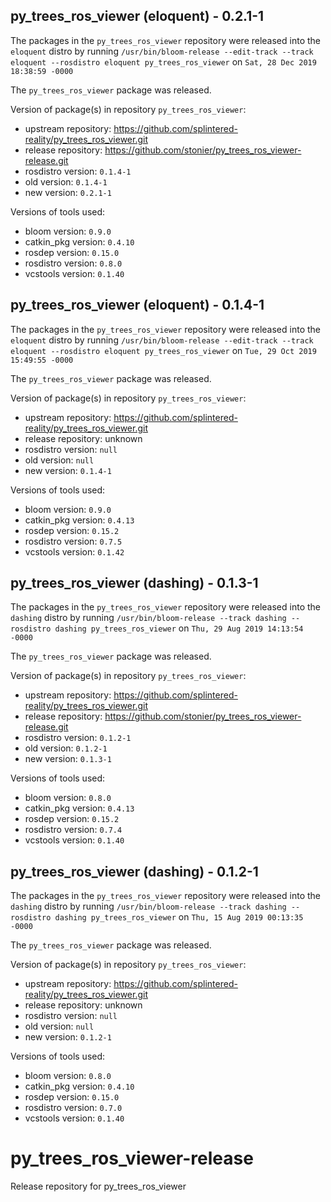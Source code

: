 ## py_trees_ros_viewer (eloquent) - 0.2.1-1

The packages in the `py_trees_ros_viewer` repository were released into the `eloquent` distro by running `/usr/bin/bloom-release --edit-track --track eloquent --rosdistro eloquent py_trees_ros_viewer` on `Sat, 28 Dec 2019 18:38:59 -0000`

The `py_trees_ros_viewer` package was released.

Version of package(s) in repository `py_trees_ros_viewer`:

- upstream repository: https://github.com/splintered-reality/py_trees_ros_viewer.git
- release repository: https://github.com/stonier/py_trees_ros_viewer-release.git
- rosdistro version: `0.1.4-1`
- old version: `0.1.4-1`
- new version: `0.2.1-1`

Versions of tools used:

- bloom version: `0.9.0`
- catkin_pkg version: `0.4.10`
- rosdep version: `0.15.0`
- rosdistro version: `0.8.0`
- vcstools version: `0.1.40`


## py_trees_ros_viewer (eloquent) - 0.1.4-1

The packages in the `py_trees_ros_viewer` repository were released into the `eloquent` distro by running `/usr/bin/bloom-release --edit-track --track eloquent --rosdistro eloquent py_trees_ros_viewer` on `Tue, 29 Oct 2019 15:49:55 -0000`

The `py_trees_ros_viewer` package was released.

Version of package(s) in repository `py_trees_ros_viewer`:

- upstream repository: https://github.com/splintered-reality/py_trees_ros_viewer.git
- release repository: unknown
- rosdistro version: `null`
- old version: `null`
- new version: `0.1.4-1`

Versions of tools used:

- bloom version: `0.9.0`
- catkin_pkg version: `0.4.13`
- rosdep version: `0.15.2`
- rosdistro version: `0.7.5`
- vcstools version: `0.1.42`


## py_trees_ros_viewer (dashing) - 0.1.3-1

The packages in the `py_trees_ros_viewer` repository were released into the `dashing` distro by running `/usr/bin/bloom-release --track dashing --rosdistro dashing py_trees_ros_viewer` on `Thu, 29 Aug 2019 14:13:54 -0000`

The `py_trees_ros_viewer` package was released.

Version of package(s) in repository `py_trees_ros_viewer`:

- upstream repository: https://github.com/splintered-reality/py_trees_ros_viewer.git
- release repository: https://github.com/stonier/py_trees_ros_viewer-release.git
- rosdistro version: `0.1.2-1`
- old version: `0.1.2-1`
- new version: `0.1.3-1`

Versions of tools used:

- bloom version: `0.8.0`
- catkin_pkg version: `0.4.13`
- rosdep version: `0.15.2`
- rosdistro version: `0.7.4`
- vcstools version: `0.1.40`


## py_trees_ros_viewer (dashing) - 0.1.2-1

The packages in the `py_trees_ros_viewer` repository were released into the `dashing` distro by running `/usr/bin/bloom-release --track dashing --rosdistro dashing py_trees_ros_viewer` on `Thu, 15 Aug 2019 00:13:35 -0000`

The `py_trees_ros_viewer` package was released.

Version of package(s) in repository `py_trees_ros_viewer`:

- upstream repository: https://github.com/splintered-reality/py_trees_ros_viewer.git
- release repository: unknown
- rosdistro version: `null`
- old version: `null`
- new version: `0.1.2-1`

Versions of tools used:

- bloom version: `0.8.0`
- catkin_pkg version: `0.4.10`
- rosdep version: `0.15.0`
- rosdistro version: `0.7.0`
- vcstools version: `0.1.40`


# py_trees_ros_viewer-release
Release repository for py_trees_ros_viewer
